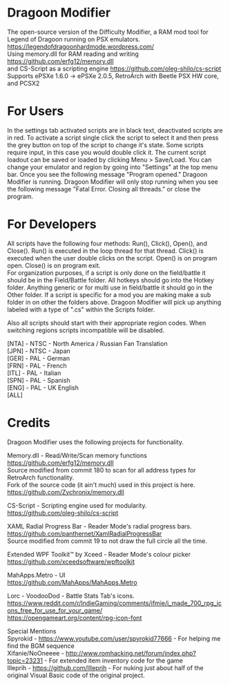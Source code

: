 # Dragoon Modifier
The open-source version of the Difficulty Modifier, a RAM mod tool for Legend of Dragoon running on PSX emulators. https://legendofdragoonhardmode.wordpress.com/  
Using memory.dll for RAM reading and writing https://github.com/erfg12/memory.dll  
and CS-Script as a scripting engine https://github.com/oleg-shilo/cs-script  
Supports ePSXe 1.6.0 -> ePSXe 2.0.5, RetroArch with Beetle PSX HW core, and PCSX2  
  
# For Users  
In the settings tab activated scripts are in black text, deactivated scripts are in red. To activate a script single click the script to select it and then press the grey button on top of the script to change it's state. Some scripts require input, in this case you would double click it. The current script loadout can be saved or loaded by clicking Menu > Save/Load. You can change your emulator and region by going into "Settings" at the top menu bar. Once you see the following message "Program opened." Dragoon Modifier is running. Dragoon Modifier will only stop running when you see the following message "Fatal Error. Closing all threads." or close the program.  
  
# For Developers  
All scripts have the following four methods: Run(), Click(), Open(), and Close(). Run() is executed in the loop thread for that thread. Click() is executed when the user double clicks on the script. Open() is on program open. Close() is on program exit.  
For organization purposes, if a script is only done on the field/battle it should be in the Field/Battle folder. All hotkeys should go into the Hotkey folder. Anything generic or for multi use in field/battle it should go in the Other folder. If a script is specific for a mod you are making make a sub folder in on other the folders above. Dragoon Modifier will pick up anything labeled with a type of ".cs" within the Scripts folder.  
  
Also all scripts should start with their appropriate region codes. When switching regions scripts incompatible will be disabled.  
  
[NTA] - NTSC - North America / Russian Fan Translation  
[JPN] - NTSC - Japan  
[GER] - PAL - German  
[FRN] - PAL - French  
[ITL] - PAL - Italian  
[SPN] - PAL - Spanish  
[ENG] - PAL - UK English  
[ALL]  

# Credits  
Dragoon Modifier uses the following projects for functionality.  

Memory.dll - Read/Write/Scan memory functions  
https://github.com/erfg12/memory.dll  
Source modified from commit 180 to scan for all address types for RetroArch functionality.  
Fork of the source code (it ain't much) used in this project is here.  
https://github.com/Zychronix/memory.dll  
  
CS-Script - Scripting engine used for modularity.  
https://github.com/oleg-shilo/cs-script  
  
XAML Radial Progress Bar - Reader Mode's radial progress bars.  
https://github.com/panthernet/XamlRadialProgressBar  
Source modified from commit 19 to not draw the full circle all the time.  
  
Extended WPF Toolkit™ by Xceed - Reader Mode's colour picker  
https://github.com/xceedsoftware/wpftoolkit  
  
MahApps.Metro - UI  
https://github.com/MahApps/MahApps.Metro  
  
Lorc - VoodooDod - Battle Stats Tab's icons.  
https://www.reddit.com/r/IndieGaming/comments/ifmie/i_made_700_rpg_icons_free_for_use_for_your_game/  
https://opengameart.org/content/rpg-icon-font  
  
Special Mentions  
Spyrokid - https://www.youtube.com/user/spyrokid77666 - For helping me find the BGM sequence  
Xifanie/NoOneeee - http://www.romhacking.net/forum/index.php?topic=23231 - For extended item inventory code for the game  
Illeprih - https://github.com/Illeprih - For nuking just about half of the original Visual Basic code of the original project. 
